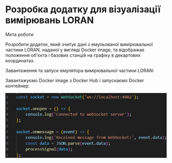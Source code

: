 # Розробка додатку для візуалізації вимірювань LORAN

Мета роботи

Розробити додаток, який зчитує дані з емульованої вимірювальної частини LORAN, наданої у вигляді Docker image, та відображає положення об'єкта і базових станцій на графіку в декартових координатах.

Завантаження та запуск емулятора вимірювальної частини LORAN:

Завантажуємо Docker image з Docker Hub і запускаємо Docker контейнер:

![01](scr/01.jpg)
